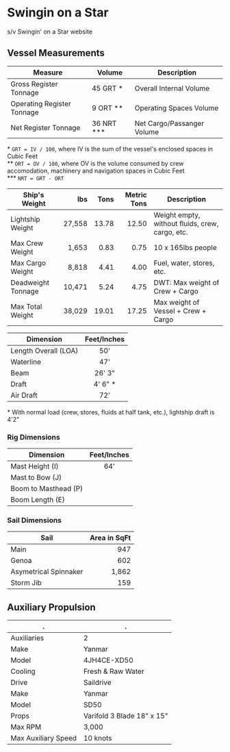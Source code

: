 # Swingin on a Star

s/v Swingin' on a Star website


## Vessel Measurements

|Measure                    | Volume       | Description               |
|---------------------------|--------------|---------------------------|
|Gross Register Tonnage     |	45 GRT \*    | Overall Internal Volume   |
|Operating Register Tonnage |	9 ORT \*\*   | Operating Spaces Volume   |
|Net Register Tonnage       |	36 NRT \*\*\*| Net Cargo/Passanger Volume|

\* `GRT = IV / 100`, where IV is the sum of the vessel's enclosed spaces in Cubic Feet  
\*\* `ORT = OV / 100`, where OV is the volume consumed by crew accomodation, machinery and navigation spaces in Cubic Feet  
\*\*\* `NRT = GRT - ORT`


|Ship's Weight     | lbs         |  Tons | Metric Tons | Description                                    |
|------------------|------------:|------:|------------:|------------------------------------------------|
|Lightship Weight  |      27,558 | 13.78 |       12.50 |Weight empty, without fluids, crew, cargo, etc. |
|Max Crew Weight   |       1,653 |  0.83 |        0.75 |10 x 165lbs people                              |
|Max Cargo Weight  |       8,818 |  4.41 |        4.00 |Fuel, water, stores, etc.                       |
|Deadweight Tonnage|      10,471 |  5.24 |        4.75 |DWT: Max weight of Crew + Cargo                 |           
|Max Total Weight  |      38,029 | 19.01 |       17.25 |Max weight of Vessel + Crew + Cargo             |


| Dimension          | Feet/Inches |
|--------------------|:-----------:|
|Length Overall (LOA)|50'          |
|Waterline           |47'          |
|Beam                |26' 3"       |
|Draft               |4' 6" \*     |
|Air Draft           |72'          |

\* With normal load (crew, stores, fluids at half tank, etc.), lightship draft is 4'2"


### Rig Dimensions

| Dimension          | Feet/Inches |
|--------------------|:-----------:|
|Mast Height (I)     |64'          |
|Mast to Bow (J)     |             |
|Boom to Masthead (P)|             |
|Boom Length (E)     |             |


### Sail Dimensions

| Sail                |Area in SqFt|
|---------------------|-----------:|
|Main                 |947         |
|Genoa                |602         |
|Asymetrical Spinnaker|1,862       |
|Storm Jib            |159         |


## Auxiliary Propulsion

|.                    |.                          |
|---------------------|---------------------------|
|Auxiliaries          |2                          |
|Make                 |Yanmar                     |
|Model                |4JH4CE-XD50                |
|Cooling              |Fresh & Raw Water          |
|Drive                |Saildrive                  |
|Make                 |Yanmar                     |
|Model                |SD50                       |
|Props                |Varifold 3 Blade 18" x 15" |
|Max RPM              |3,000                      |
|Max Auxiliary Speed  |10 knots                   |


